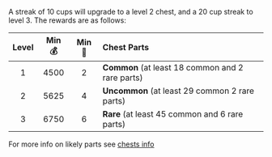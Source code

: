 A streak of 10 cups will upgrade to a level 2 chest, and a 20 cup streak to level 3. The rewards are as follows:

Level | Min 💰 | Min 💎 | Chest Parts  
:--: | :--: | :--: | :-- 
1 |	4500 | 2 | **Common** (at least 18 common and 2 rare parts)
2 | 5625 | 4 | **Uncommon** (at least 29 common 2 rare parts)
3 | 6750 | 6 | **Rare** (at least 45 common and 6 rare parts)

For more info on likely parts see [chests info](/chests/)
